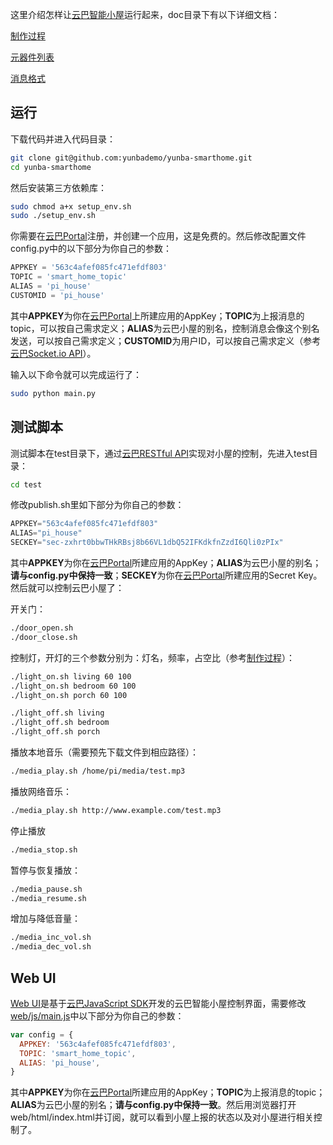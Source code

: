 这里介绍怎样让[云巴智能小屋][1]运行起来，doc目录下有以下详细文档：

[制作过程][2]

[元器件列表][3]

[消息格式][4]

运行
--------

下载代码并进入代码目录：
```bash
git clone git@github.com:yunbademo/yunba-smarthome.git
cd yunba-smarthome
```

然后安装第三方依赖库：
```bash
sudo chmod a+x setup_env.sh
sudo ./setup_env.sh
```
你需要在[云巴Portal][5]注册，并创建一个应用，这是免费的。然后修改配置文件config.py中的以下部分为你自己的参数：
```python
APPKEY = '563c4afef085fc471efdf803'
TOPIC = 'smart_home_topic'
ALIAS = 'pi_house'
CUSTOMID = 'pi_house'
```
其中**APPKEY**为你在[云巴Portal][5]上所建应用的AppKey；**TOPIC**为上报消息的topic，可以按自己需求定义；**ALIAS**为云巴小屋的别名，控制消息会像这个别名发送，可以按自己需求定义；**CUSTOMID**为用户ID，可以按自己需求定义（参考[云巴Socket.io API][6]）。

输入以下命令就可以完成运行了：
```bash
sudo python main.py
```

测试脚本
--------

测试脚本在test目录下，通过[云巴RESTful API][7]实现对小屋的控制，先进入test目录：
```bash
cd test
```
修改publish.sh里如下部分为你自己的参数：
```python
APPKEY="563c4afef085fc471efdf803"
ALIAS="pi_house"
SECKEY="sec-zxhrt0bbwTHkRBsj8b66VL1dbQ52IFKdkfnZzdI6Qli0zPIx"
```
其中**APPKEY**为你在[云巴Portal][5]所建应用的AppKey；**ALIAS**为云巴小屋的别名；**请与config.py中保持一致**；**SECKEY**为你在[云巴Portal][5]所建应用的Secret Key。然后就可以控制云巴小屋了：

开关门：
```bash
./door_open.sh
./door_close.sh
```

控制灯，开灯的三个参数分别为：灯名，频率，占空比（参考[制作过程][2]）：
```bash
./light_on.sh living 60 100
./light_on.sh bedroom 60 100
./light_on.sh porch 60 100

./light_off.sh living
./light_off.sh bedroom
./light_off.sh porch
```

播放本地音乐（需要预先下载文件到相应路径）：
```bash
./media_play.sh /home/pi/media/test.mp3
```

播放网络音乐：
```bash
./media_play.sh http://www.example.com/test.mp3
```

停止播放
```bash
./media_stop.sh
```

暂停与恢复播放：
```bash
./media_pause.sh
./media_resume.sh
```

增加与降低音量：
```bash
./media_inc_vol.sh
./media_dec_vol.sh
```

Web UI
--------

[Web UI][8]是基于[云巴JavaScript SDK][9]开发的云巴智能小屋控制界面，需要修改[web/js/main.js][10]中以下部分为你自己的参数：
```js
var config = {
  APPKEY: '563c4afef085fc471efdf803',
  TOPIC: 'smart_home_topic',
  ALIAS: 'pi_house',
}
```

其中**APPKEY**为你在[云巴Portal][5]所建应用的AppKey；**TOPIC**为上报消息的topic；**ALIAS**为云巴小屋的别名；**请与config.py中保持一致**。然后用浏览器打开web/html/index.html并订阅，就可以看到小屋上报的状态以及对小屋进行相关控制了。

[1]: http://www.tudou.com/programs/view/BYpGTDNi72E/
[2]: https://github.com/yunbademo/yunba-smarthome/blob/master/doc/how_to_make.md
[3]: https://github.com/yunbademo/yunba-smarthome/blob/master/doc/purchase_list.md
[4]: https://github.com/yunbademo/yunba-smarthome/blob/master/doc/message_format.md
[5]: http://yunba.io/
[6]: http://yunba.io/docs2/socket.io_API/
[7]: http://yunba.io/docs2/restful_Quick_Start/
[8]: https://github.com/yunbademo/yunba-smarthome/tree/master/web
[9]: http://yunba.io/docs2/Javascript_SDK/
[10]: https://github.com/yunbademo/yunba-smarthome/blob/master/web/js/main.js
